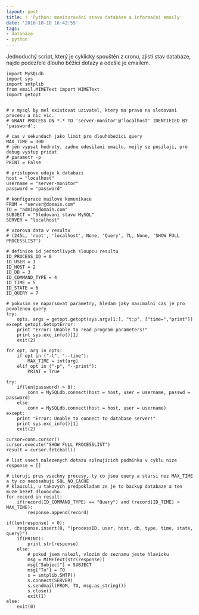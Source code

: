 ```yaml
---
layout: post
title: ! 'Python: monitorování stavu databáze a informační emaily'
date: '2010-10-10 16:42:55'
tags:
- databáze
- python
---
```


Jednoduchý script, který je cyklicky spouštěn z cronu, zjistí stav
databáze, najde podezřele dlouho běžící dotazy a odešle je emailem.


<pre><code>import MySQLdb
import sys
import smtplib
from email.MIMEText import MIMEText
import getopt


# v mysql by mel existovat uzivatel, ktery ma pravo na sledovani procesu a nic vic.
# GRANT PROCESS ON *.* TO 'server-monitor'@'localhost' IDENTIFIED BY 'password';

# cas v sekundach jako limit pro dlouhobezici query
MAX_TIME = 300
# jen vypsat hodnoty, zadne odesilani emailu, mejly se posilaji, pro debug vystup pridat
# parametr -p
PRINT = False

# pristupove udaje k databazi
host = "localhost"
username = "server-monitor"
password = "password"

# konfigurace mailove komunikace
FROM = "server@domain.com"
TO = "admin@domain.com"
SUBJECT = "Sledovani stavu MySQL"
SERVER = "localhost"

# vzorova data v resultu
# (245L, 'root', 'localhost', None, 'Query', 7L, None, 'SHOW FULL PROCESSLIST')

# definice id jednotlivych sloupcu resultu
ID_PROCESS_ID = 0
ID_USER = 1
ID_HOST = 2
ID_DB = 3
ID_COMMAND_TYPE = 4
ID_TIME = 5
ID_STATE = 6
ID_QUERY = 7

# pokusim se naparsovat parametry, hledam jaky maximalni cas je pro povolenou query
try:
    opts, args = getopt.getopt(sys.argv[1:], "t:p", ["time=","print"])
except getopt.GetoptError:
    print "Error: Unable to read program parameters!"
    print sys.exc_info()[1]
    exit(2)

for opt, arg in opts:
    if opt in ("-t", "--time"):
        MAX_TIME = int(arg)
    elif opt in ("-p", "--print"):
        PRINT = True

try:
    if(len(password) > 0):
        conn = MySQLdb.connect(host = host, user = username, passwd = password)
    else:
        conn = MySQLdb.connect(host = host, user = username)
except:
    print "Error: Unable to connect to database server!"
    print sys.exc_info()[1]
    exit(2)

cursor=conn.cursor()
cursor.execute("SHOW FULL PROCESSLIST")
result = cursor.fetchall()

# list vsech nalezenych dotazu splnujicich podminku v cyklu nize
response = []

# iteruji pres vsechny procesy, ty co jsou query a starsi nez MAX_TIME a ty co neobsahuji SQL_NO_CACHE
# klauzuli, u takovych predpokladam ze je to backup databaze a ten muze bezet dloooouho.
for record in result:
    if(record[ID_COMMAND_TYPE] == "Query") and (record[ID_TIME] > MAX_TIME):
        response.append(record)

if(len(response) > 0):
    response.insert(0, "(processID, user, host, db, type, time, state, query)")
    if(PRINT):
        print str(response)
    else:
        # pokud jsem nalezl, vlozim do seznamu jeste hlavicku
        msg = MIMEText(str(response))
        msg["Subject"] = SUBJECT
        msg["To"] = TO
        s = smtplib.SMTP()
        s.connect(SERVER)
        s.sendmail(FROM, TO, msg.as_string())
        s.close()
        exit(1)
else:
    exit(0)</code></pre>

